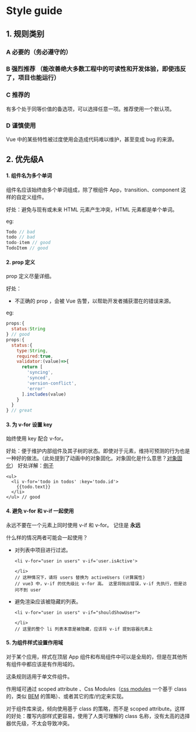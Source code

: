 # Style guide 

## 1. 规则类别

### A 必要的（务必遵守的）

### B 强烈推荐 （能改善绝大多数工程中的可读性和开发体验，即使违反了，项目也能运行）

### C 推荐的

有多个处于同等价值的备选项，可以选择任意一项。推荐使用一个默认项。

### D 谨慎使用

Vue 中的某些特性被过度使用会造成代码难以维护，甚至变成 bug 的来源。

## 2. 优先级A

#### 1. 组件名为多个单词

组件名应该始终由多个单词组成，除了根组件 App，transition、component 这样的自定义组件。

好处：避免与现有或未来 HTML 元素产生冲突，HTML 元素都是单个单词。

eg:

```javascript
Todo // bad
todo // bad
todo-item // good
TodoItem // good
```

#### 2. prop 定义

prop 定义尽量详细。

好处：

- 不正确的 prop ，会被 Vue 告警，以帮助开发者捕获潜在的错误来源。

eg:

```javascript
props:{
  status:String
} // good
props:{
  status:{
    type:String,
    required:true,
    validator:(value)=>{
      return [
        'syncing',
        'synced',
        'version-conflict',
        'error'
      ].includes(value)
    }
  }
} // great
```

#### 3. 为 v-for 设置 key

始终使用 key 配合 v-for。

好处：便于维护内部组件及其子树的状态。即使对于元素，维持可预测的行为也是一种好的做法。（此处提到了动画中的对象固化。对象固化是什么意思？[对象固化](https://bost.ocks.org/mike/constancy/)） 好处详解：[例子](https://cloud.tencent.com/developer/article/1676293)

```vue
<ul>
  <li v-for='todo in todos' :key='todo.id'>
    {{todo.text}}
  </li>
</ul> // good
```

#### 4. 避免 v-for 和 v-if 一起使用

永远不要在一个元素上同时使用 v-if 和 v-for。 记住是 **永远**

什么样的情况两者可能会一起使用？

- 对列表中项目进行过滤。

  ```vue
  <li v-for="user in users" v-if='user.isActive'>
  	
  </li>
  // 这种情况下，请将 users 替换为 activeUsers (计算属性)
  // vue3 中，v-if 的优先级比 v-for 高。 这里将抛出错误，v-if 先执行，但是访问不到 user
  ```

- 避免渲染应该被隐藏的列表。

  ```vue
  <li v-for="user in users" v-if="shouldShowUser">
  
  </li>
  // 这里的整个 li 列表本意是被隐藏，应该将 v-if 提到容器元素上
  ```

#### 5. 为组件样式设置作用域

对于某个应用，样式在顶层 App 组件和布局组件中可以是全局的，但是在其他所有组件中都应该是有作用域的。

这条规则适用于单文件组件。 

作用域可通过 scoped attribute 、Css Modules（[css modules](https://vue-loader.vuejs.org/guide/css-modules.html)  一个基于 class 的，类似 [BEM](http://getbem.com/) 的策略）、或者其它的库/约定来实现。

对于组件库来说，倾向使用基于 class 的策略，而不是 scoped attribute。这样的好处：覆写内部样式更容易，使用了人类可理解的 class 名称，没有太高的选择器优先级，不太会导致冲突。

